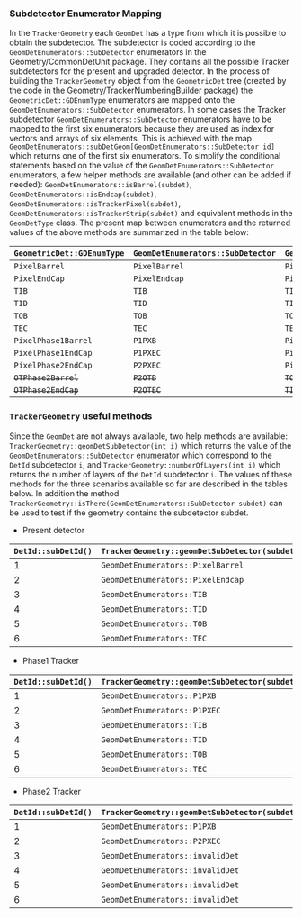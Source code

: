 ### Subdetector Enumerator Mapping

In the `TrackerGeometry` each `GeomDet` has a type from which it is possible to obtain the subdetector. The subdetector
is coded according to the `GeomDetEnumerators::SubDetector` enumerators in the Geometry/CommonDetUnit package. They contains
all the possible Tracker subdetectors for the present and upgraded detector. In the process of building the `TrackerGeometry`
object from the `GeometricDet` tree (created by the code in the Geometry/TrackerNumberingBuilder package) the
`GeometricDet::GDEnumType` enumerators are mapped onto the `GeomDetEnumerators::SubDetector` enumerators. In some cases
the Tracker subdetector `GeomDetEnumerators::SubDetector` enumerators have to be mapped to the first six enumerators
because they are used as index for vectors and arrays of six elements. This is achieved with the map 
`GeomDetEnumerators::subDetGeom[GeomDetEnumerators::SubDetector id]` which returns one of the first six enumerators.
To simplify the conditional statements based on the value of the `GeomDetEnumerators::SubDetector` enumerators, a few
helper methods are available (and other can be added if needed): `GeomDetEnumerators::isBarrel(subdet)`,
`GeomDetEnumerators::isEndcap(subdet)`, `GeomDetEnumerators::isTrackerPixel(subdet)`, 
`GeomDetEnumerators::isTrackerStrip(subdet)` and equivalent methods in the `GeomDetType` class. The present map between
enumerators and the returned values of the above methods are summarized in the table below:

| `GeometricDet::GDEnumType` | `GeomDetEnumerators::SubDetector` | `GeomDetEnumerators::subDetGeom[id]` | `isTrackerPixel` | `isTrackerStrip` | `isBarrel` | `isEndcap` | 
|-------|------|--------|------|------|-------|-------|
| `PixelBarrel` | `PixelBarrel` | `PixelBarrel` | `true` | `false` | `true` | `false` |
| `PixelEndCap` | `PixelEndcap` | `PixelEndcap` | `true` | `false` | `false` | `true` |
| `TIB` | `TIB` | `TIB` | `false` | `true` | `true` | `false` |
| `TID` | `TID` | `TID` | `false` | `true` | `false` | `true` |
| `TOB` | `TOB` | `TOB` | `false` | `true` | `true` | `false` |
| `TEC` | `TEC` | `TEC` | `false` | `true` | `false` | `true` |
| `PixelPhase1Barrel` | `P1PXB` | `PixelBarrel` | `true` | `false` | `true` | `false` |
| `PixelPhase1EndCap` | `P1PXEC` | `PixelEndcap` | `true` | `false` | `false` | `true` |
| `PixelPhase2EndCap` | `P2PXEC` | `PixelEndcap` | `true` | `false` | `false` | `true` |
| ~~`OTPhase2Barrel`~~ | ~~`P2OTB`~~ | ~~`TOB`~~ | ~~`true`~~ | ~~`false`~~ | ~~`true`~~ | ~~`false`~~ |
| ~~`OTPhase2EndCap`~~ | ~~`P2OTEC`~~ | ~~`TID`~~ | ~~`true`~~ | ~~`false`~~ | ~~`false`~~ | ~~`true`~~ |

### `TrackerGeometry` useful methods

Since the `GeomDet` are not always available, two help methods are available: `TrackerGeometry::geomDetSubDetector(int i)` 
which returns the value of the `GeomDetEnumerators::SubDetector` enumerator which correspond to the `DetId` subdetector `i`,
and `TrackerGeometry::numberOfLayers(int i)` which returns the number of layers of the `DetId` subdetector `i`. The values
of these methods for the three scenarios available so far are described in the tables below. In addition the method 
`TrackerGeometry::isThere(GeomDetEnumerators::SubDetector subdet)` can be used to test if the geometry contains the subdetector subdet.

* Present detector

| `DetId::subDetId()` | `TrackerGeometry::geomDetSubDetector(subdet)` | `TrackerGeometry::numberOfLayers(subdet)` |
|--------|--------|-------|
| 1 | `GeomDetEnumerators::PixelBarrel` | 3 |
| 2 | `GeomDetEnumerators::PixelEndcap` | 2 |
| 3 | `GeomDetEnumerators::TIB` | 4 |
| 4 | `GeomDetEnumerators::TID` | 3 |
| 5 | `GeomDetEnumerators::TOB` | 6 |
| 6 | `GeomDetEnumerators::TEC` | 9 |

* Phase1 Tracker

| `DetId::subDetId()` | `TrackerGeometry::geomDetSubDetector(subdet)` | `TrackerGeometry::numberOfLayers(subdet)` |
|--------|--------|-------|
| 1 | `GeomDetEnumerators::P1PXB` | 4 |
| 2 | `GeomDetEnumerators::P1PXEC` | 3 |
| 3 | `GeomDetEnumerators::TIB` | 4 |
| 4 | `GeomDetEnumerators::TID` | 3 |
| 5 | `GeomDetEnumerators::TOB` | 6 |
| 6 | `GeomDetEnumerators::TEC` | 9 |

* Phase2 Tracker
 
| `DetId::subDetId()` | `TrackerGeometry::geomDetSubDetector(subdet)` | `TrackerGeometry::numberOfLayers(subdet)` |
|--------|--------|-------|
| 1 | `GeomDetEnumerators::P1PXB` | 10 |
| 2 | `GeomDetEnumerators::P2PXEC` | 15 |
| 3 | `GeomDetEnumerators::invalidDet` | 0 |
| 4 | `GeomDetEnumerators::invalidDet` | 0 |
| 5 | `GeomDetEnumerators::invalidDet` | 0 |
| 6 | `GeomDetEnumerators::invalidDet` | 0 |
 
